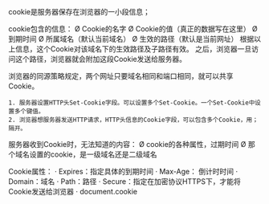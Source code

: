 cookie是服务器保存在浏览器的一小段信息；

cookie包含的信息：
	Ø Cookie的名字
	Ø Cookie的值（真正的数据写在这里）
	Ø 到期时间
	Ø 所属域名（默认当前域名）
	Ø 生效的路径（默认是当前网址）
根据以上信息，这个Cookie对该域名下的生效路径及子路径有效。
之后，浏览器一旦访问这个路径，浏览器就会附加这段Cookie发送给服务器。

浏览器的同源策略规定，两个网址只要域名相同和端口相同，就可以共享Cookie。


	1. 服务器设置HTTP头Set-Cookie字段。可以设置多个Set-Cookie。一个Set-Cookie中设置多个键值。
	2. 浏览器想服务器发送HTTP请求，HTTP头信息的Cookie字段，可以包含多个Cookie，用；隔开。

服务器收到Cookie时，无法知道的内容：
	Ø cookie的各种属性，过期时间
	Ø 那个域名设置的cookie，是一级域名还是二级域名

Cookie属性：
	· Expires：指定具体的到期时间
	· Max-Age： 倒计时时间
	· Domain：域名
	· Path：路径
	· Secure：指定在加密协议HTTPS下，才能将Cookie发送给浏览器
	· document.cookie
